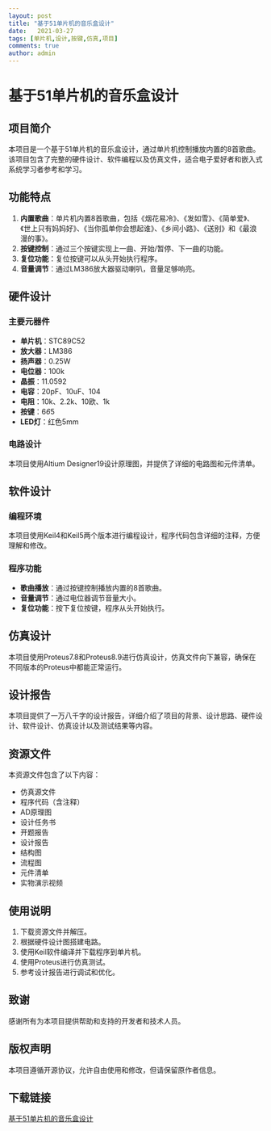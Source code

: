 ```yaml
---
layout: post
title: "基于51单片机的音乐盒设计"
date:   2021-03-27
tags: [单片机,设计,按键,仿真,项目]
comments: true
author: admin
---
```

# 基于51单片机的音乐盒设计

## 项目简介

本项目是一个基于51单片机的音乐盒设计，通过单片机控制播放内置的8首歌曲。该项目包含了完整的硬件设计、软件编程以及仿真文件，适合电子爱好者和嵌入式系统学习者参考和学习。

## 功能特点

1. **内置歌曲**：单片机内置8首歌曲，包括《烟花易冷》、《发如雪》、《简单爱》、《世上只有妈妈好》、《当你孤单你会想起谁》、《乡间小路》、《送别》和《最浪漫的事》。
2. **按键控制**：通过三个按键实现上一曲、开始/暂停、下一曲的功能。
3. **复位功能**：复位按键可以从头开始执行程序。
4. **音量调节**：通过LM386放大器驱动喇叭，音量足够响亮。

## 硬件设计

### 主要元器件

- **单片机**：STC89C52
- **放大器**：LM386
- **扬声器**：0.25W
- **电位器**：100k
- **晶振**：11.0592
- **电容**：20pF、10uF、104
- **电阻**：10k、2.2k、10欧、1k
- **按键**：6*6*5
- **LED灯**：红色5mm

### 电路设计

本项目使用Altium Designer19设计原理图，并提供了详细的电路图和元件清单。

## 软件设计

### 编程环境

本项目使用Keil4和Keil5两个版本进行编程设计，程序代码包含详细的注释，方便理解和修改。

### 程序功能

- **歌曲播放**：通过按键控制播放内置的8首歌曲。
- **音量调节**：通过电位器调节音量大小。
- **复位功能**：按下复位按键，程序从头开始执行。

## 仿真设计

本项目使用Proteus7.8和Proteus8.9进行仿真设计，仿真文件向下兼容，确保在不同版本的Proteus中都能正常运行。

## 设计报告

本项目提供了一万八千字的设计报告，详细介绍了项目的背景、设计思路、硬件设计、软件设计、仿真设计以及测试结果等内容。

## 资源文件

本资源文件包含了以下内容：

- 仿真源文件
- 程序代码（含注释）
- AD原理图
- 设计任务书
- 开题报告
- 设计报告
- 结构图
- 流程图
- 元件清单
- 实物演示视频

## 使用说明

1. 下载资源文件并解压。
2. 根据硬件设计图搭建电路。
3. 使用Keil软件编译并下载程序到单片机。
4. 使用Proteus进行仿真测试。
5. 参考设计报告进行调试和优化。

## 致谢

感谢所有为本项目提供帮助和支持的开发者和技术人员。

## 版权声明

本项目遵循开源协议，允许自由使用和修改，但请保留原作者信息。

## 下载链接

[基于51单片机的音乐盒设计](https://pan.quark.cn/s/5f5cb826c290)